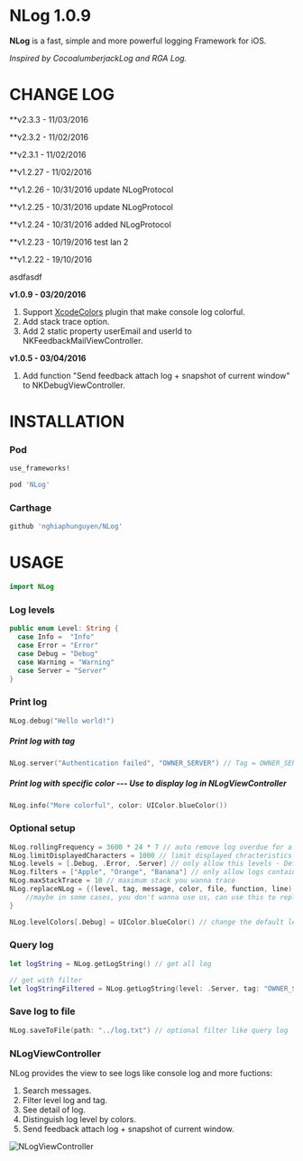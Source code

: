 # NLog 1.0.9
**NLog** is a fast, simple and more powerful logging Framework for iOS.

*Inspired by CocoalumberjackLog and RGA Log.*

# CHANGE LOG 
**v2.3.3 - 11/03/2016

 
**v2.3.2 - 11/02/2016

 
**v2.3.1 - 11/02/2016

 
**v1.2.27 - 11/02/2016

 
**v1.2.26 - 10/31/2016
update NLogProtocol
 
**v1.2.25 - 10/31/2016
update NLogProtocol
 
**v1.2.24 - 10/31/2016
added NLogProtocol
 
**v1.2.23 - 10/19/2016
test lan 2


**v1.2.22 - 19/10/2016

asdfasdf



**v1.0.9 - 03/20/2016**

1. Support [XcodeColors](https://github.com/robbiehanson/XcodeColors) plugin that make console log colorful.
2. Add stack trace option.
3. Add 2 static property userEmail and userId to NKFeedbackMailViewController.

**v1.0.5 - 03/04/2016**

1. Add function "Send feedback attach log + snapshot of current window" to NKDebugViewController.

# INSTALLATION

### Pod
```bash
use_frameworks!

pod 'NLog'
```

### Carthage
```bash
github 'nghiaphunguyen/NLog'
```

# USAGE

```swift
import NLog
```

### Log levels
```swift
public enum Level: String {
  case Info =  "Info"
  case Error = "Error"
  case Debug = "Debug"
  case Warning = "Warning"
  case Server = "Server"
}
```

### Print log
``` swift
NLog.debug("Hello world!")
```

##### Print log with tag
```swift
NLog.server("Authentication failed", "OWNER_SERVER") // Tag = OWNER_SERVER
```

##### Print log with specific color --- Use to display log in NLogViewController
```swift
NLog.info("More colorful", color: UIColor.blueColor())
```

### Optional setup
```swift
NLog.rollingFrequency = 3600 * 24 * 7 // auto remove log overdue for a week.
NLog.limitDisplayedCharacters = 1000 // limit displayed chracteristics of a message on console log.
NLog.levels = [.Debug, .Error, .Server] // only allow this levels - Default is allow all.
NLog.filters = ["Apple", "Orange", "Banana"] // only allow logs contain filters.
NLog.maxStackTrace = 10 // maximum stack you wanna trace
NLog.replaceNLog = {(level, tag, message, color, file, function, line) in
    //maybe in some cases, you don't wanna use us, can use this to replace NLog by another Log you want.
}

NLog.levelColors[.Debug] = UIColor.blueColor() // change the default level color
```

### Query log
```swift
let logString = NLog.getLogString() // get all log

// get with filter
let logStringFiltered = NLog.getLogString(level: .Server, tag: "OWNER_SERVER", filter: "user/me", limit: 1000, stackTrace: false)
```

### Save log to file
```swift
NLog.saveToFile(path: "../log.txt") // optional filter like query log
```

### NLogViewController
NLog provides the view to see logs like console log and more fuctions:

1. Search messages.
2. Filter level log and tag.
3. See detail of log.
4. Distinguish log level by colors.
5. Send feedback attach log + snapshot of current window.

![NLogViewController](http://i.imgur.com/F2cPLku.png)
